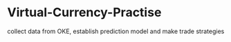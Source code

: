 # Virtual-Currency-Practise
collect data from OKE, establish prediction model and make trade strategies
